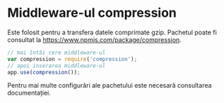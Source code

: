 # Middleware-ul compression

Este folosit pentru a transfera datele comprimate gzip. Pachetul poate fi consultat la https://www.npmjs.com/package/compression.

```javascript
// mai întâi cere middleware-ul
var compression = require('compression');
// apoi inserarea middleware-ul
app.use(compression());
```

Pentru mai multe configurări ale pachetului este necesară consultarea documentației.
